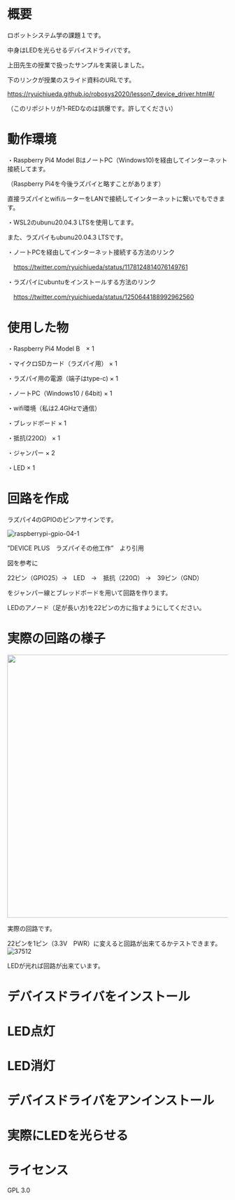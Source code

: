 # 概要
ロボットシステム学の課題１です。　

中身はLEDを光らせるデバイスドライバです。

上田先生の授業で扱ったサンプルを実装しました。

下のリンクが授業のスライド資料のURLです。

https://ryuichiueda.github.io/robosys2020/lesson7_device_driver.html#/

（このリポジトリが1-REDなのは誤爆です。許してください）

# 動作環境
・Raspberry Pi4 Model BはノートPC（Windows10)を経由してインターネット接続してます。

（Raspberry Pi4を今後ラズパイと略すことがあります）

直接ラズパイとwifiルーターをLANで接続してインターネットに繋いでもできます。

・WSL2のubunu20.04.3 LTSを使用してます。

また、ラズパイもubunu20.04.3 LTSです。



・ノートPCを経由してインターネット接続する方法のリンク

　https://twitter.com/ryuichiueda/status/1178124814076149761


・ラズパイにubuntuをインストールする方法のリンク

　https://twitter.com/ryuichiueda/status/1250644188992962560


# 使用した物
・Raspberry Pi4 Model B　× 1

・マイクロSDカード（ラズパイ用） × 1

・ラズパイ用の電源（端子はtype-c) × 1

・ノートPC（Windows10 / 64bit) × 1

・wifi環境（私は2.4GHzで通信）

・ブレッドボード × 1

・抵抗(220Ω） × 1

・ジャンパー × 2

・LED × 1


# 回路を作成
ラズパイ4のGPIOのピンアサインです。

![raspberrypi-gpio-04-1](https://user-images.githubusercontent.com/93900927/148147003-532f64f9-c43a-40cf-b9d2-322d22060456.png)

”DEVICE PLUS　ラズパイその他工作”　より引用


図を参考に

22ピン（GPIO25）→　LED　→　抵抗（220Ω） →　39ピン（GND）

をジャンパー線とブレッドボードを用いて回路を作ります。

LEDのアノード（足が長い方)を22ピンの方に指すようにしてください。

# 実際の回路の様子
<img src="https://user-images.githubusercontent.com/93900927/148147915-54790d3e-b307-44dc-bcaf-dc47ea65cf30.jpg" width="600px">


実際の回路です。

22ピンを1ピン（3.3V　PWR）に変えると回路が出来てるかテストできます。
![37512](https://user-images.githubusercontent.com/93900927/148147926-fa443a37-35db-4ebc-9f90-83efd19ad422.jpg)


LEDが光れば回路が出来ています。

# デバイスドライバをインストール


# LED点灯


# LED消灯


# デバイスドライバをアンインストール


# 実際にLEDを光らせる


# ライセンス
GPL 3.0
